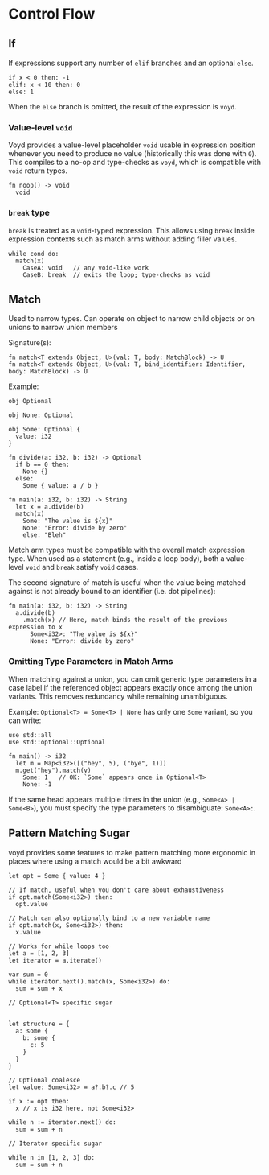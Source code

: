 # Control Flow

## If

If expressions support any number of `elif` branches and an optional `else`.

```voyd
if x < 0 then: -1
elif: x < 10 then: 0
else: 1
```

When the `else` branch is omitted, the result of the expression is `voyd`.

### Value-level `void`

Voyd provides a value-level placeholder `void` usable in expression position
whenever you need to produce no value (historically this was done with `0`).
This compiles to a no-op and type-checks as `voyd`, which is compatible with
`void` return types.

```voyd
fn noop() -> void
  void
```

### `break` type

`break` is treated as a `void`-typed expression. This allows using `break`
inside expression contexts such as match arms without adding filler values.

```voyd
while cond do:
  match(x)
    CaseA: void   // any void-like work
    CaseB: break  // exits the loop; type-checks as void
```

## Match

Used to narrow types. Can operate on object to narrow
child objects or on unions to narrow union members

Signature(s):
```
fn match<T extends Object, U>(val: T, body: MatchBlock) -> U
fn match<T extends Object, U>(val: T, bind_identifier: Identifier, body: MatchBlock) -> U
```

Example:
```voyd
obj Optional

obj None: Optional

obj Some: Optional {
  value: i32
}

fn divide(a: i32, b: i32) -> Optional
  if b == 0 then:
    None {}
  else:
    Some { value: a / b }

fn main(a: i32, b: i32) -> String
  let x = a.divide(b)
  match(x)
    Some: "The value is ${x}"
    None: "Error: divide by zero"
    else: "Bleh"
```

Match arm types must be compatible with the overall match expression type.
When used as a statement (e.g., inside a loop body), both a value-level
`void` and `break` satisfy `void` cases.

The second signature of match is useful when the value being matched against
is not already bound to an identifier (i.e. dot pipelines):
```voyd
fn main(a: i32, b: i32) -> String
  a.divide(b)
    .match(x) // Here, match binds the result of the previous expression to x
      Some<i32>: "The value is ${x}"
      None: "Error: divide by zero"
```

### Omitting Type Parameters in Match Arms

When matching against a union, you can omit generic type parameters in a case
label if the referenced object appears exactly once among the union variants.
This removes redundancy while remaining unambiguous.

Example: `Optional<T> = Some<T> | None` has only one `Some` variant, so you can
write:

```voyd
use std::all
use std::optional::Optional

fn main() -> i32
  let m = Map<i32>([("hey", 5), ("bye", 1)])
  m.get("hey").match(v)
    Some: 1   // OK: `Some` appears once in Optional<T>
    None: -1
```

If the same head appears multiple times in the union (e.g., `Some<A> | Some<B>`),
you must specify the type parameters to disambiguate: `Some<A>:`.

## Pattern Matching Sugar

voyd provides some features to make pattern matching more ergonomic in places where using a match would be a bit awkward

```voyd
let opt = Some { value: 4 }

// If match, useful when you don't care about exhaustiveness
if opt.match(Some<i32>) then:
  opt.value

// Match can also optionally bind to a new variable name
if opt.match(x, Some<i32>) then:
  x.value

// Works for while loops too
let a = [1, 2, 3]
let iterator = a.iterate()

var sum = 0
while iterator.next().match(x, Some<i32>) do:
  sum = sum + x

// Optional<T> specific sugar


let structure = {
  a: some {
    b: some {
      c: 5
    }
  }
}

// Optional coalesce
let value: Some<i32> = a?.b?.c // 5

if x := opt then:
  x // x is i32 here, not Some<i32>

while n := iterator.next() do:
  sum = sum + n

// Iterator specific sugar

while n in [1, 2, 3] do:
  sum = sum + n
```
